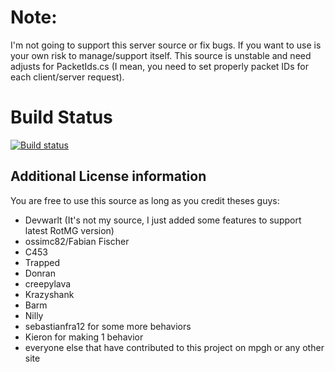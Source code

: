 # Note:
I'm not going to support this server source or fix bugs. If you want to use is your own risk to manage/support itself. This source is unstable and need adjusts for PacketIds.cs (I mean, you need to set properly packet IDs for each client/server request).

# Build Status
[![Build status](https://img.shields.io/appveyor/ci/ossimc82/fabiano-swagger-of-doom/master.svg)](https://ci.appveyor.com/project/ossimc82/fabiano-swagger-of-doom)

## Additional License information

You are free to use this source as long as you credit theses guys:
- Devwarlt (It's not my source, I just added some features to support latest RotMG version)
- ossimc82/Fabian Fischer
- C453
- Trapped
- Donran
- creepylava
- Krazyshank
- Barm
- Nilly
- sebastianfra12 for some more behaviors
- Kieron for making 1 behavior
- everyone else that have contributed to this project on mpgh or any other site
